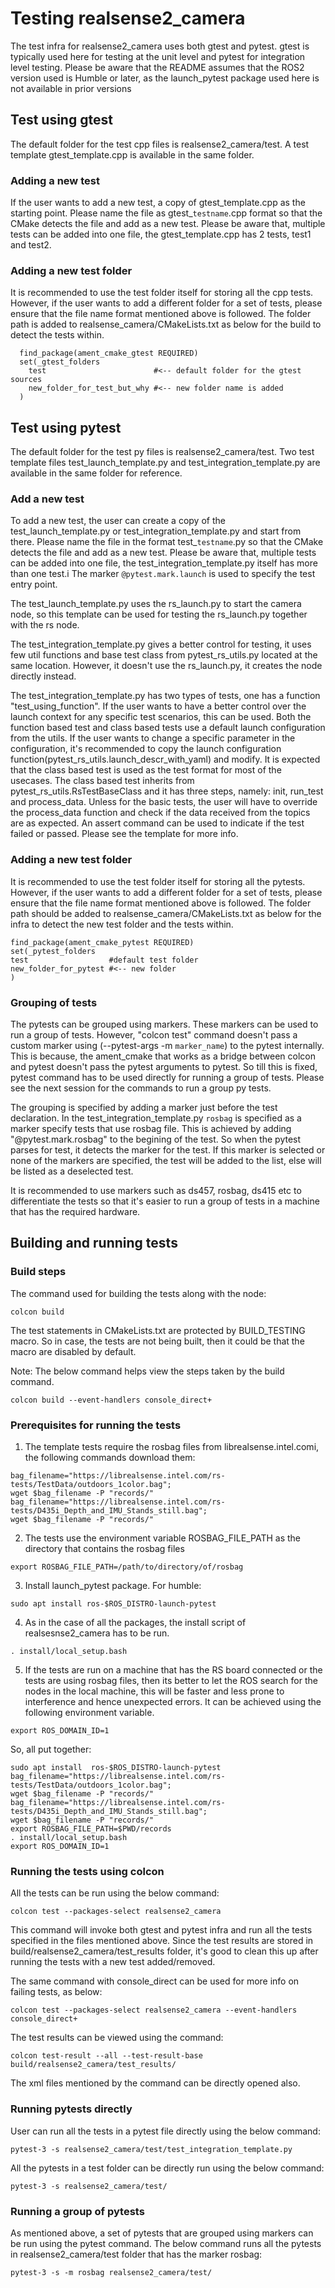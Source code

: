 # Testing realsense2_camera
The test infra for realsense2_camera uses both gtest and pytest. gtest is typically used here for testing at the unit level and pytest for integration level testing. Please be aware that the README assumes that the ROS2 version used is Humble or later, as the launch_pytest package used here is not available in prior versions

## Test using gtest
The default folder for the test cpp files is realsense2_camera/test. A test template gtest_template.cpp is available in the same folder.
### Adding a new test
If the user wants to add a new test, a copy of gtest_template.cpp as the starting point. Please name the file as gtest_`testname`.cpp format so that the CMake detects the file and add as a new test. Please be aware that, multiple tests can be added into one file, the gtest_template.cpp has 2 tests, test1 and test2.

### Adding a new test folder
It is recommended to use the test folder itself for storing all the cpp tests. However, if the user wants to add a different folder for a set of tests, please ensure that the file name format mentioned above is followed. The folder path is added to realsense_camera/CMakeLists.txt as below for the build to detect the tests within.

```
  find_package(ament_cmake_gtest REQUIRED)
  set(_gtest_folders
    test                        #<-- default folder for the gtest sources
    new_folder_for_test_but_why #<-- new folder name is added
  )
```

## Test using pytest
The default folder for the test py files is realsense2_camera/test. Two test template files test_launch_template.py and test_integration_template.py are available in the same folder for reference.
### Add a new test
To add a new test, the user can create a copy of the test_launch_template.py or test_integration_template.py and start from there. Please name the file in the format test_`testname`.py so that the CMake detects the file and add as a new test. Please be aware that, multiple tests can be added into one file, the test_integration_template.py itself has more than one test.i The marker `@pytest.mark.launch` is used to specify the test entry point.  

The test_launch_template.py uses the rs_launch.py to start the camera node, so this template can be used for testing the rs_launch.py together with the rs node.

The test_integration_template.py gives a better control for testing, it uses few util functions and base test class from pytest_rs_utils.py located at the same location. However, it doesn't use the rs_launch.py, it creates the node directly instead.

The test_integration_template.py has two types of tests, one has a function "test_using_function". If the user wants to have a better control over the launch context for any specific test scenarios, this can be used. Both the function based test and class based tests use a default launch configuration from the utils. 
If the user wants to change a specific parameter in the configuration, it's recommended to copy the launch configuration function(pytest_rs_utils.launch_descr_with_yaml) and modify. 
It is expected that the class based test is used as the test format for most of the usecases. The class based test inherits from pytest_rs_utils.RsTestBaseClass and it has three steps, namely: init, run_test and process_data. Unless for the basic tests, the user will have to override the process_data function and check if the data received from the topics are as expected. An assert command can be used to indicate if the test failed or passed. Please see the template for more info.

### Adding a new test folder
It is recommended to use the test folder itself for storing all the pytests. However, if the user wants to add a different folder for a set of tests, please ensure that the file name format mentioned above is followed. The folder path should be added to realsense_camera/CMakeLists.txt as below for the infra to detect the new test folder and the tests within.

```
find_package(ament_cmake_pytest REQUIRED)
set(_pytest_folders
test                  #default test folder
new_folder_for_pytest #<-- new folder
)
```

### Grouping of tests  
The pytests can be grouped using markers. These markers can be used to run a group of tests. However, "colcon test" command doesn't pass a custom marker using (--pytest-args -m `marker_name`) to the pytest internally. This is because, the ament_cmake that works as a bridge between colcon and pytest doesn't pass the pytest arguments to pytest. So till this is fixed, pytest command has to be used directly for running a group of tests. Please see the next session for the commands to run a group py tests.

The grouping is specified by adding a marker just before the test declaration. In the test_integration_template.py `rosbag` is specified as a marker specify tests that use rosbag file. This is achieved by adding "@pytest.mark.rosbag" to the begining of the test. So when the pytest parses for test, it detects the marker for the test. If this marker is selected or none of the markers are specified, the test will be added to the list, else will be listed as a deselected test.

It is recommended to use markers such as ds457, rosbag, ds415 etc to differentiate the tests so that it's easier to run a group of tests in a machine that has the required hardware.
 
## Building and running tests  

### Build steps 

The command used for building the tests along with the node:

	colcon build

The test statements in CMakeLists.txt are protected by BUILD_TESTING macro. So in case, the tests are not being built, then it could be that the macro are disabled by default.

Note: The below command helps view the steps taken by the build command.

	colcon build --event-handlers console_direct+

### Prerequisites for running the tests

1. The template tests require the rosbag files from librealsense.intel.comi, the following commands download them:
```
bag_filename="https://librealsense.intel.com/rs-tests/TestData/outdoors_1color.bag";
wget $bag_filename -P "records/"
bag_filename="https://librealsense.intel.com/rs-tests/D435i_Depth_and_IMU_Stands_still.bag";
wget $bag_filename -P "records/"
```
2. The tests use the environment variable ROSBAG_FILE_PATH as the directory that contains the rosbag files
```	
export ROSBAG_FILE_PATH=/path/to/directory/of/rosbag
```
3. Install launch_pytest package. For humble: 
```
sudo apt install ros-$ROS_DISTRO-launch-pytest
```
4. As in the case of all the packages, the install script of realsesnse2_camera has to be run.
```
. install/local_setup.bash
```
5. If the tests are run on a machine that has the RS board connected or the tests are using rosbag files, then its better to let the ROS search for the nodes in the local machine, this will be faster and less prone to interference and hence unexpected errors. It can be achieved using the following environment variable.
```
export ROS_DOMAIN_ID=1
```

So, all put together:

```
sudo apt install  ros-$ROS_DISTRO-launch-pytest
bag_filename="https://librealsense.intel.com/rs-tests/TestData/outdoors_1color.bag";
wget $bag_filename -P "records/"
bag_filename="https://librealsense.intel.com/rs-tests/D435i_Depth_and_IMU_Stands_still.bag";
wget $bag_filename -P "records/"
export ROSBAG_FILE_PATH=$PWD/records
. install/local_setup.bash
export ROS_DOMAIN_ID=1
```

### Running the tests using colcon

All the tests can be run using the below command:

	colcon test --packages-select realsense2_camera

This command will invoke both gtest and pytest infra and run all the tests specified in the files mentioned above. Since the test results are stored in build/realsense2_camera/test_results folder, it's good to clean this up after running the tests with a new test added/removed.

The same command with console_direct can be used for more info on failing tests, as below:

	colcon test --packages-select realsense2_camera --event-handlers console_direct+

The test results can be viewed using the command:

	colcon test-result --all --test-result-base build/realsense2_camera/test_results/

The xml files mentioned by the command can be directly opened also.

### Running pytests directly


User can run all the tests in a pytest file directly using the below command:

	pytest-3 -s realsense2_camera/test/test_integration_template.py

All the pytests in a test folder can be directly run using the below command:

	pytest-3 -s realsense2_camera/test/

### Running a group of pytests
As mentioned above, a set of pytests that are grouped using markers can be run using the pytest command. The below command runs all the pytests in realsense2_camera/test folder that has the marker rosbag:

	pytest-3 -s -m rosbag realsense2_camera/test/

